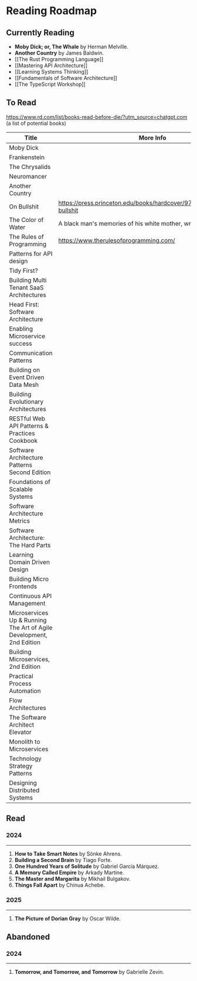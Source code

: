 # Reading Roadmap
## Currently Reading

- **Moby Dick; or, The Whale** by Herman Melville.
- **Another Country** by James Baldwin.
- [[The Rust Programming Language]]
- [[Mastering API Architecture]]
- [[Learning Systems Thinking]]
- [[Fundamentals of Software Architecture]]
- [[The TypeScript Workshop]]
## To Read

https://www.rd.com/list/books-read-before-die/?utm_source=chatgpt.com (a list of potential books)

| Title                                                                   | More Info                                                             |
| ----------------------------------------------------------------------- | --------------------------------------------------------------------- |
| Moby Dick                                                               |                                                                       |
| Frankenstein                                                            |                                                                       |
| The Chrysalids                                                          |                                                                       |
| Neuromancer                                                             |                                                                       |
| Another Country                                                         |                                                                       |
| On Bullshit                                                             | https://press.princeton.edu/books/hardcover/9780691122946/on-bullshit |
| The Color of Water                                                      | A black man's memories of his white mother, written in 1995           |
| The Rules of Programming                                                | https://www.therulesofprogramming.com/                                |
| Patterns for API design                                                 |                                                                       |
| Tidy First?                                                             |                                                                       |
| Building Multi Tenant SaaS Architectures                                |                                                                       |
| Head First: Software Architecture                                       |                                                                       |
| Enabling Microservice success                                           |                                                                       |
| Communication Patterns                                                  |                                                                       |
| Building on Event Driven Data Mesh                                      |                                                                       |
| Building Evolutionary Architectures                                     |                                                                       |
| RESTful Web API Patterns & Practices Cookbook                           |                                                                       |
| Software Architecture Patterns Second Edition                           |                                                                       |
| Foundations of Scalable Systems                                         |                                                                       |
| Software Architecture Metrics                                           |                                                                       |
| Software Architecture: The Hard Parts                                   |                                                                       |
| Learning Domain Driven Design                                           |                                                                       |
| Building Micro Frontends                                                |                                                                       |
| Continuous API Management                                               |                                                                       |
| Microservices Up & Running<br>The Art of Agile Development, 2nd Edition |                                                                       |
| Building Microservices, 2nd Edition                                     |                                                                       |
| Practical Process Automation                                            |                                                                       |
| Flow Architectures                                                      |                                                                       |
| The Software Architect Elevator                                         |                                                                       |
| Monolith to Microservices                                               |                                                                       |
| Technology Strategy Patterns                                            |                                                                       |
| Designing Distributed Systems                                           |                                                                       |



## Read
### 2024
---
1. **How to Take Smart Notes** by Sönke Ahrens.
2. **Building a Second Brain** by Tiago Forte.
3. **One Hundred Years of Solitude** by Gabriel García Márquez.
4. **A Memory Called Empire** by Arkady Martine.
5. **The Master and Margarita** by Mikhail Bulgakov.
6. **Things Fall Apart** by Chinua Achebe.
### 2025
---
1. **The Picture of Dorian Gray** by Oscar Wilde.
## Abandoned

### 2024
---
1. **Tomorrow, and Tomorrow, and Tomorrow** by Gabrielle Zevin.